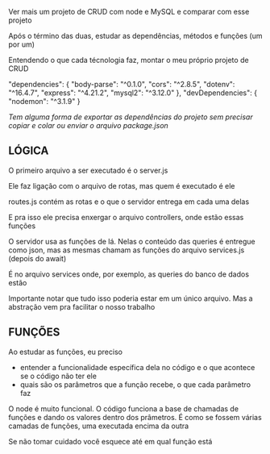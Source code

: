 Ver mais um projeto de CRUD com node e MySQL e comparar com esse projeto

Após o término das duas, estudar as dependências, métodos e funções (um por um)

Entendendo o que cada técnologia faz, montar o meu próprio projeto de CRUD

"dependencies": {
    "body-parse": "^0.1.0",
    "cors": "^2.8.5",
    "dotenv": "^16.4.7",
    "express": "^4.21.2",
    "mysql2": "^3.12.0"
  },
  "devDependencies": {
    "nodemon": "^3.1.9"
  }

*Tem alguma forma de exportar as dependências do projeto sem precisar copiar e colar ou enviar o arquivo package.json*

## LÓGICA

O primeiro arquivo a ser executado é o server.js

Ele faz ligação com o arquivo de rotas, mas quem é executado é ele

routes.js contém as rotas e o que o servidor entrega em cada uma delas

E pra isso ele precisa enxergar o arquivo controllers, onde estão essas funções

O servidor usa as funções de lá. Nelas o conteúdo das queries é entregue como json, mas as mesmas chamam as funções do arquivo services.js (depois do await)

É no arquivo services onde, por exemplo, as queries do banco de dados estão

Importante notar que tudo isso poderia estar em um único arquivo. Mas a abstração vem pra facilitar o nosso trabalho

## FUNÇÕES
Ao estudar as funções, eu preciso
- entender a funcionalidade específica dela no código e o que acontece se o código não ter ele
- quais são os parâmetros que a função recebe, o que cada parâmetro faz

O node é muito funcional. O código funciona a base de chamadas de funções e dando os valores dentro dos prâmetros. É como se fossem várias camadas de funções, uma executada encima da outra

Se não tomar cuidado você esquece até em qual função está